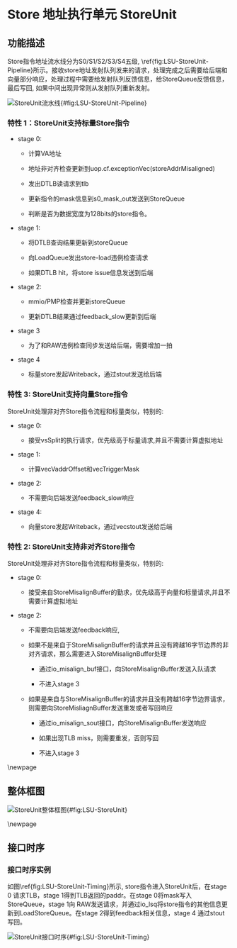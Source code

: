 # Store 地址执行单元 StoreUnit

## 功能描述

Store指令地址流水线分为S0/S1/S2/S3/S4五级,
\ref{fig:LSU-StoreUnit-Pipeline}所示。接收store地址发射队列发来的请求，处理完成之后需要给后端和向量部分响应，处理过程中需要给发射队列反馈信息，给StoreQueue反馈信息，最后写回,
如果中间出现异常则从发射队列重新发射。

![StoreUnit流水线](./figure/LSU-StoreUnit-Pipeline.svg){#fig:LSU-StoreUnit-Pipeline}

### 特性 1：StoreUnit支持标量Store指令

* stage 0:

    * 计算VA地址

    * 地址非对齐检查更新到uop.cf.exceptionVec(storeAddrMisaligned)

    * 发出DTLB读请求到tlb

    * 更新指令的mask信息到s0_mask_out发送到StoreQueue

    * 判断是否为数据宽度为128bits的store指令。

* stage 1:

    * 将DTLB查询结果更新到storeQueue

    * 向LoadQueue发出store-load违例检查请求

    * 如果DTLB hit，将store issue信息发送到后端

* stage 2:

    * mmio/PMP检查并更新storeQueue

    * 更新DTLB结果通过feedback_slow更新到后端

* stage 3

    * 为了和RAW违例检查同步发送给后端，需要增加一拍

* stage 4

    * 标量store发起Writeback，通过stout发送给后端

### 特性 3: StoreUnit支持向量Store指令

StoreUnit处理非对齐Store指令流程和标量类似，特别的:

* stage 0:

    * 接受vsSplit的执行请求，优先级高于标量请求,并且不需要计算虚拟地址

* stage 1:

    * 计算vecVaddrOffset和vecTriggerMask

* stage 2:

    * 不需要向后端发送feedback_slow响应

* stage 4:

    * 向量store发起Writeback，通过vecstout发送给后端

### 特性 2: StoreUnit支持非对齐Store指令

StoreUnit处理非对齐Store指令流程和标量类似，特别的:

* stage 0:

    * 接受来自StoreMisalignBuffer的勤求，优先级高于向量和标量请求,并且不需要计算虚拟地址

* stage 2:

    * 不需要向后端发送feedback响应,

    * 如果不是来自于StoreMisalignBuffer的请求并且没有跨越16字节边界的非对齐请求，那么需要进入StoreMisalignBuffer处理

        * 通过io_misalign_buf接口，向StoreMisalignBuffer发送入队请求

        * 不进入stage 3

    * 如果是来自与StoreMisalignBuffer的请求并且没有跨越16字节边界请求，则需要向StoreMisliagnBuffer发送重发或者写回响应

        * 通过io_misalign_sout接口，向StoreMisalignBuffer发送响应

        * 如果出现TLB miss，则需要重发，否则写回

        * 不进入stage 3

\newpage

## 整体框图

![StoreUnit整体框图](./figure/LSU-StoreUnit.svg){#fig:LSU-StoreUnit}

\newpage

## 接口时序

### 接口时序实例

如图\ref{fig:LSU-StoreUnit-Timing}所示, store指令进入StoreUnit后，在stage 0 请求TLB，stage
1得到TLB返回的paddr。在stage 0将mask写入StoreQueue，stage 1向
RAW发送请求，并通过io_lsq将store指令的其他信息更新到LoadStoreQueue。在stage 2得到feedback相关信息，stage 4
通过stout写回。

![StoreUnit接口时序](./figure/LSU-StoreUnit-Timing.svg){#fig:LSU-StoreUnit-Timing}
